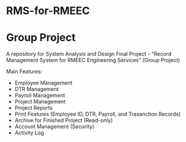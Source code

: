 # RMS-for-RMEEC
# Group Project
A repository for System Analysis and Design Final Project - "Record Management System for RMEEC Engineering Services" (Group Project)

Main Features:
- Employee Management
- DTR Management
- Payroll Management
- Project Management
- Project Reports
- Print Features (Employee ID, DTR, Payroll, and Trasanction Records)
- Archive for Finished Project (Read-only)
- Account Management (Security)
- Activity Log 



